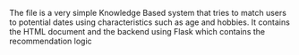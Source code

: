 The file is a very simple Knowledge Based system that tries to match users to potential dates using characteristics such as age and hobbies.
It contains the HTML document and the backend using Flask which contains the recommendation logic
